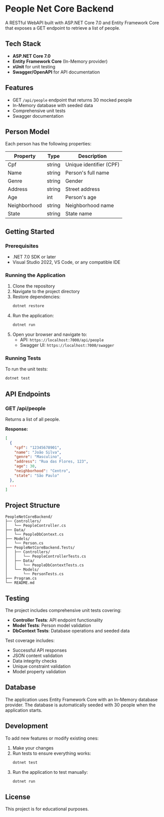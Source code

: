 # People Net Core Backend

A RESTful WebAPI built with ASP.NET Core 7.0 and Entity Framework Core that exposes a GET endpoint to retrieve a list of people.

## Tech Stack

- **ASP.NET Core 7.0**
- **Entity Framework Core** (In-Memory provider)
- **xUnit** for unit testing
- **Swagger/OpenAPI** for API documentation

## Features

- GET `/api/people` endpoint that returns 30 mocked people
- In-Memory database with seeded data
- Comprehensive unit tests
- Swagger documentation

## Person Model

Each person has the following properties:

| Property     | Type   | Description |
|--------------|--------|-------------|
| Cpf          | string | Unique identifier (CPF) |
| Name         | string | Person's full name |
| Genre        | string | Gender |
| Address      | string | Street address |
| Age          | int    | Person's age |
| Neighborhood | string | Neighborhood name |
| State        | string | State name |

## Getting Started

### Prerequisites

- .NET 7.0 SDK or later
- Visual Studio 2022, VS Code, or any compatible IDE

### Running the Application

1. Clone the repository
2. Navigate to the project directory
3. Restore dependencies:
   ```bash
   dotnet restore
   ```
4. Run the application:
   ```bash
   dotnet run
   ```
5. Open your browser and navigate to:
   - API: `https://localhost:7000/api/people`
   - Swagger UI: `https://localhost:7000/swagger`

### Running Tests

To run the unit tests:

```bash
dotnet test
```

## API Endpoints

### GET /api/people

Returns a list of all people.

**Response:**
```json
[
  {
    "cpf": "12345678901",
    "name": "João Silva",
    "genre": "Masculino",
    "address": "Rua das Flores, 123",
    "age": 30,
    "neighborhood": "Centro",
    "state": "São Paulo"
  },
  ...
]
```

## Project Structure

```
PeopleNetCoreBackend/
├── Controllers/
│   └── PeopleController.cs
├── Data/
│   └── PeopleDbContext.cs
├── Models/
│   └── Person.cs
├── PeopleNetCoreBackend.Tests/
│   ├── Controllers/
│   │   └── PeopleControllerTests.cs
│   ├── Data/
│   │   └── PeopleDbContextTests.cs
│   └── Models/
│       └── PersonTests.cs
├── Program.cs
└── README.md
```

## Testing

The project includes comprehensive unit tests covering:

- **Controller Tests**: API endpoint functionality
- **Model Tests**: Person model validation
- **DbContext Tests**: Database operations and seeded data

Test coverage includes:
- Successful API responses
- JSON content validation
- Data integrity checks
- Unique constraint validation
- Model property validation

## Database

The application uses Entity Framework Core with an In-Memory database provider. The database is automatically seeded with 30 people when the application starts.

## Development

To add new features or modify existing ones:

1. Make your changes
2. Run tests to ensure everything works:
   ```bash
   dotnet test
   ```
3. Run the application to test manually:
   ```bash
   dotnet run
   ```

## License

This project is for educational purposes.
